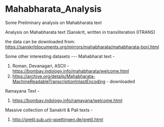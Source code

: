 # Mahabharata_Analysis
Some Preliminary analysis on Mahabharata text

Analysis on Mahabharata text (Sanskrit, written in transliteration (ITRANS)

the data can be downloaded from: https://sanskritdocuments.org/mirrors/mahabharata/mahabharata-bori.html

Some other interesting datasets ---
Mahabharat text - 
1. Roman, Devanagari, ASCII - https://bombay.indology.info/mahabharata/welcome.html
2. https://archive.org/details/Mahabharata-MachineReadableTranscriptionInIastEncoding - downloaded

Ramayana Text - 
1. https://bombay.indology.info/ramayana/welcome.html

Massive collection of Sanskrit & Pali texts - 
1. http://gretil.sub.uni-goettingen.de/gretil.html

